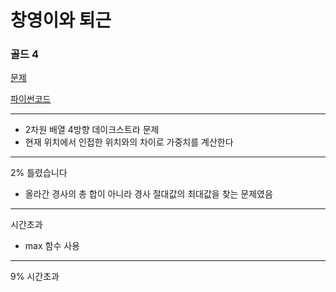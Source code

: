 # 창영이와 퇴근
### 골드 4
[문제](https://www.acmicpc.net/problem/22116)

[파이썬코드](22116.py)

---
- 2차원 배열 4방향 데이크스트라 문제
- 현재 위치에서 인접한 위치와의 차이로 가중치를 계산한다


---
2% 틀렸습니다

- 올라간 경사의 총 합이 아니라 경사 절대값의 최대값을 찾는 문제였음


---
시간초과

- max 함수 사용

---
9% 시간초과

